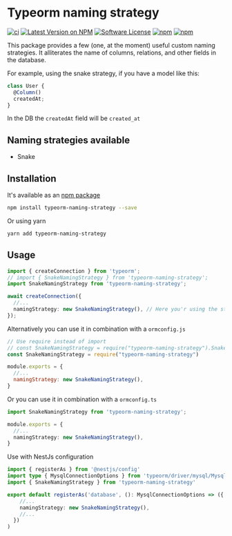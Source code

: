 # Typeorm naming strategy

[![ci](https://github.com/chantouchsek/typeorm-naming-strategy/actions/workflows/test.yml/badge.svg)](https://github.com/chantouchsek/typeorm-naming-strategy/actions/workflows/test.yml)
[![Latest Version on NPM](https://img.shields.io/npm/v/typeorm-naming-strategy.svg?style=flat-square)](https://npmjs.com/package/typeorm-naming-strategy)
[![Software License](https://img.shields.io/badge/license-MIT-brightgreen.svg?style=flat-square)](LICENSE)
[![npm](https://img.shields.io/npm/dt/typeorm-naming-strategy.svg?style=flat-square)](https://npmjs.com/package/typeorm-naming-strategy)
[![npm](https://img.shields.io/npm/dm/typeorm-naming-strategy.svg?style=flat-square)](https://npmjs.com/package/typeorm-naming-strategy)

This package provides a few (one, at the moment) useful custom naming strategies. It alliterates the name of columns, relations, and other fields in the database.

For example, using the snake strategy, if you have a model like this:

```typescript
class User {
  @Column()
  createdAt;
}
```

In the DB the `createdAt` field will be `created_at`

## Naming strategies available

- Snake

## Installation

It's available as an [npm package](https://www.npmjs.com/package/typeorm-naming-strategy)

```sh
npm install typeorm-naming-strategy --save
```

Or using yarn

```sh
yarn add typeorm-naming-strategy
```

## Usage

```ts
import { createConnection } from 'typeorm';
// import { SnakeNamingStrategy } from 'typeorm-naming-strategy';
import SnakeNamingStrategy from 'typeorm-naming-strategy';

await createConnection({
  //...
  namingStrategy: new SnakeNamingStrategy(), // Here you'r using the strategy!
});
```

Alternatively you can use it in combination with a `ormconfig.js`

```js
// Use require instead of import
// const SnakeNamingStrategy = require("typeorm-naming-strategy").SnakeNamingStrategy
const SnakeNamingStrategy = require("typeorm-naming-strategy")

module.exports = {
  //...
  namingStrategy: new SnakeNamingStrategy(),
}
```

Or you can use it in combination with a `ormconfig.ts`

```ts
import SnakeNamingStrategy from 'typeorm-naming-strategy';

module.exports = {
  //...
  namingStrategy: new SnakeNamingStrategy(),
}
```

Use with NestJs configuration

```ts
import { registerAs } from '@nestjs/config'
import type { MysqlConnectionOptions } from 'typeorm/driver/mysql/MysqlConnectionOptions'
import { SnakeNamingStrategy } from 'typeorm-naming-strategy'

export default registerAs('database', (): MysqlConnectionOptions => ({
    //...
    namingStrategy: new SnakeNamingStrategy(),
    //...
  })
)
```

